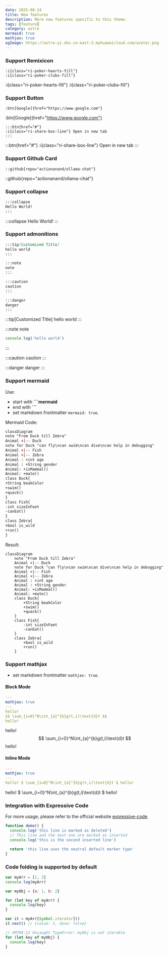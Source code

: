 ```yaml
---
date: 2025-08-24
title: New features
description: More new features specific to this theme.
tags: [feature]
category: astro
mermaid: true
mathjax: true
ogImage: https://astro-yi.obs.cn-east-3.myhuaweicloud.com/avatar.png
---
```


### Support Remixicon

```text
:i{class="ri-poker-hearts-fill"}
:i{class="ri-poker-clubs-fill"}
```

:i{class="ri-poker-hearts-fill"}
:i{class="ri-poker-clubs-fill"}

### Support Button

```text
:btn[Google]{href="https://www.google.com"}
```

:btn[Google]{href="https://www.google.com"}

```text
:::btn{href="#"}
:i{class="ri-share-box-line"} Open in new tab
:::
```

:::btn{href="#"}
:i{class="ri-share-box-line"} Open in new tab
:::

### Support Github Card

```text
::github{repo="actionanand/ollama-chat"}
```

::github{repo="actionanand/ollama-chat"}

### Support collapse

```bash
:::collapse
Hello World!
:::
```

:::collapse
Hello World!
:::

### Support admonitions

```markdown
:::tip[Customized Title]
hello world
:::

:::note
note
:::

:::caution
caution
:::

:::danger
danger
:::

```

:::tip[Customized Title]
hello world
:::

:::note
note

```js
console.log('hello world')
```

:::

:::caution
caution
:::

:::danger
danger
:::

### Support mermaid

Use:

+ start with **```mermaid**
+ end with **```**
+ set markdown frontmatter `mermaid: true`.

Mermaid Code:

```html title="mermaid.md"
classDiagram
note "From Duck till Zebra"
Animal <|-- Duck
note for Duck "can fly\ncan swim\ncan dive\ncan help in debugging"
Animal <|-- Fish
Animal <|-- Zebra
Animal : +int age
Animal : +String gender
Animal: +isMammal()
Animal: +mate()
class Duck{
+String beakColor
+swim()
+quack()
}
class Fish{
-int sizeInFeet
-canEat()
}
class Zebra{
+bool is_wild
+run()
}
```

Result:

```mermaid
classDiagram
    note "From Duck till Zebra"
    Animal <|-- Duck
    note for Duck "can fly\ncan swim\ncan dive\ncan help in debugging"
    Animal <|-- Fish
    Animal <|-- Zebra
    Animal : +int age
    Animal : +String gender
    Animal: +isMammal()
    Animal: +mate()
    class Duck{
        +String beakColor
        +swim()
        +quack()
    }
    class Fish{
        -int sizeInFeet
        -canEat()
    }
    class Zebra{
        +bool is_wild
        +run()
    }
```

### Support mathjax

+ set markdown frontmatter `mathjax: true`.

#### Block Mode

```yaml title="Mathjax.md"
---
mathjax: true
---
hello!
$$ \sum_{i=0}^N\int_{a}^{b}g(t,i)\text{d}t $$
hello!
```

hello!
$$ \sum_{i=0}^N\int_{a}^{b}g(t,i)\text{d}t $$
hello!

#### Inline Mode

```yaml title="Mathjax.md"
---
mathjax: true
---
hello! $ \sum_{i=0}^N\int_{a}^{b}g(t,i)\text{d}t $ hello!
```

hello! $ \sum_{i=0}^N\int_{a}^{b}g(t,i)\text{d}t $ hello!

### Integration with Expressive Code

For more usage, please refer to the official website [expressive-code](https://expressive-code.com/).

```js title="line-markers.js" del={2} ins={3-4} {6}
function demo() {
  console.log('this line is marked as deleted')
  // This line and the next one are marked as inserted
  console.log('this is the second inserted line')

  return 'this line uses the neutral default marker type'
}
```

### Code folding is supported by default

```js
var myArr = [1, 2]
console.log(myArr)

var myObj = {a: 1, b: 2}

for (let key of myArr) {
  console.log(key)
}

var it = myArr[Symbol.iterator]()
it.next() // {value: 1, done: false}

// VM704:12 Uncaught TypeError: myObj is not iterable
for (let key of myObj) {
  console.log(key)
}

```
